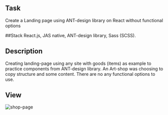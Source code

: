 ## Task
Create a Landing page using ANT-design library on React without functional options

##Stack
React.js, JAS native, ANT-design library, Sass (SCSS).

## Description
Creating landing-page using any site with goods (items) as example to practice components from ANT-design library.
An Art-shop was choosing to copy structure and some content. There are no any functional options to use.

## View

![shop-page](https://user-images.githubusercontent.com/46706194/146981350-5a901512-a860-4a7b-a491-21533a6f8dc9.JPG)
